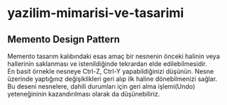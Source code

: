 # yazilim-mimarisi-ve-tasarimi
## Memento Design Pattern  
Memento tasarım kalıbındaki esas amaç bir nesnenin önceki halinin veya hallerinin saklanması ve istenildiğinde tekrardan elde edilebilmesidir.  
En basit örnekle nesneye Ctrl-Z, Ctrl-Y yapabildiğinizi düşünün. Nesne üzerinde yaptığınız değişiklikleri geri alıp ilk haline dönebilmenizi sağlar.  
Bu deseni nesnelere, dahili durumları için geri alma işlemi(Undo) yeteneğininin kazandırılması olarak da düşünebiliriz.  
